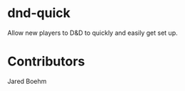# dnd-quick
Allow new players to D&amp;D to quickly and easily get set up.

# Contributors  
Jared Boehm